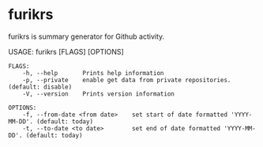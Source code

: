 # furikrs
furikrs is summary generator for Github activity. 

USAGE:
    furikrs [FLAGS] [OPTIONS]

```
FLAGS:
    -h, --help       Prints help information
    -p, --private    enable get data from private repositories. (default: disable)
    -V, --version    Prints version information

OPTIONS:
    -f, --from-date <from date>    set start of date formatted 'YYYY-MM-DD'. (default: today)
    -t, --to-date <to date>        set end of date formatted 'YYYY-MM-DD'. (default: today) 
```
